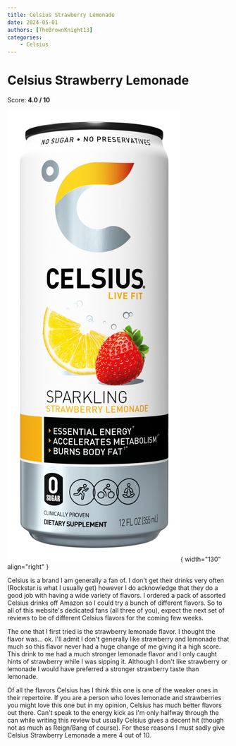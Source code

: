 ```yaml
---
title: Celsius Strawberry Lemonade
date: 2024-05-01
authors: [TheBrownKnight13]
categories:
    - Celsius
---
```


# Celsius Strawberry Lemonade
Score: **4.0 / 10**

![Picture of can](images/celcius_strawberry_lemonade.png){ width="130" align="right" }

Celsius is a brand I am generally a fan of. I don't get their drinks very often (Rockstar is what I usually get) however I do acknowledge that they do a good job with having a wide variety of flavors. I ordered a pack of assorted Celsius drinks off Amazon so I could try a bunch of different flavors. So to all of this website's dedicated fans (all three of you), expect the next set of reviews to be of different Celsius flavors for the coming few weeks.

The one that I first tried is the strawberry lemonade flavor. I thought the flavor was... ok. I'll admit I don't generally like strawberry and lemonade that much so this flavor never had a huge change of me giving it a high score. This drink to me had a much stronger lemonade flavor and I only caught hints of strawberry while I was sipping it. Although I don't like strawberry or lemonade I would have preferred a stronger strawberry taste than lemonade.

Of all the flavors Celsius has I think this one is one of the weaker ones in their repertoire. If you are a person who loves lemonade and strawberries you might love this one but in my opinion, Celsius has much better flavors out there. Can't speak to the energy kick as I'm only halfway through the can while writing this review but usually Celsius gives a decent hit (though not as much as Reign/Bang of course). For these reasons I must sadly give Celsius Strawberry Lemonade a mere 4 out of 10.
